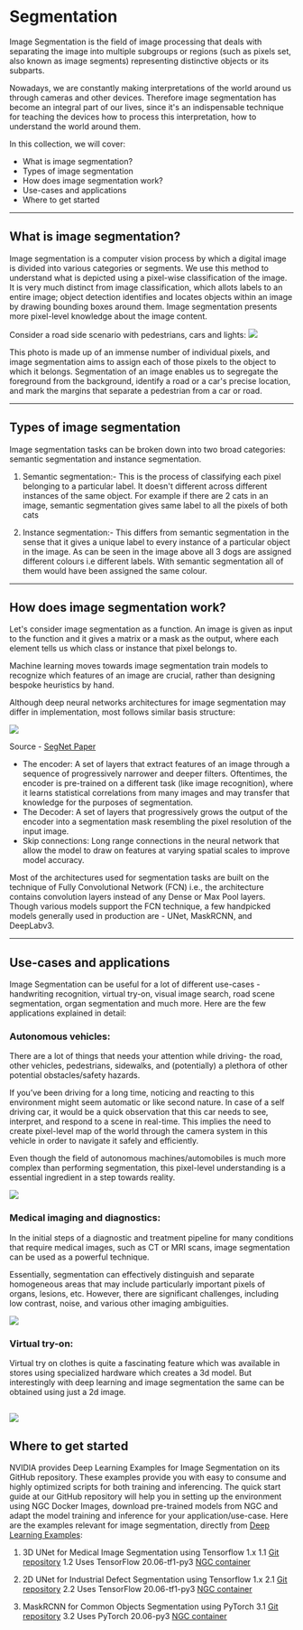 # Segmentation

Image Segmentation is the field of image processing that deals with separating the image into multiple subgroups or regions (such as pixels set, also known as image segments) representing distinctive objects or its subparts. 

Nowadays, we are constantly making interpretations of the world around us through cameras and other devices. Therefore image segmentation has become an integral part of our lives, since it's an indispensable technique for teaching the devices how to process this interpretation, how to understand the world around them.

In this collection, we will cover:
- What is image segmentation?
- Types of image segmentation
- How does image segmentation work?
- Use-cases and applications
- Where to get started

---
## What is image segmentation?

Image segmentation is a computer vision process by which a digital image is divided into various categories or segments. We use this method to understand what is depicted using a pixel-wise classification of the image. It is very much distinct from image classification, which allots labels to an entire image; object detection identifies and locates objects within an image by drawing bounding boxes around them. Image segmentation presents more pixel-level knowledge about the image content.

Consider a road side scenario with pedestrians, cars and lights:
![](images/3_image-segmentation-figure-1.png)

This photo is made up of an immense number of individual pixels, and image segmentation aims to assign each of those pixels to the object to which it belongs. Segmentation of an image enables us to segregate the foreground from the background, identify a road or a car's precise location, and mark the margins that separate a pedestrian from a car or road.

---
## Types of image segmentation

Image segmentation tasks can be broken down into two broad categories: semantic segmentation and instance segmentation.

1. Semantic segmentation:- This is the process of classifying each pixel belonging to a particular label. It doesn't different across different instances of the same object. For example if there are 2 cats in an image, semantic segmentation gives same label to all the pixels of both cats

2. Instance segmentation:- This differs from semantic segmentation in the sense that it gives a unique label to every instance of a particular object in the image. As can be seen in the image above all 3 dogs are assigned different colours i.e different labels. With semantic segmentation all of them would have been assigned the same colour.

---
## How does image segmentation work?
Let's consider image segmentation as a function.
An image is given as input to the function and it gives a matrix or a mask as the output, where each element tells us which class or instance that pixel belongs to.

Machine learning moves towards image segmentation train models to recognize which features of an image are crucial, rather than designing bespoke heuristics by hand. 

Although deep neural networks architectures for image segmentation may differ in implementation, most follows similar basis structure:

![](images/3_image-segmentation-figure-2.png)

Source - [SegNet Paper](https://arxiv.org/pdf/1511.00561.pdf)

- The encoder: A set of layers that extract features of an image through a sequence of progressively narrower and deeper filters. Oftentimes, the encoder is pre-trained on a different task (like image recognition), where it learns statistical correlations from many images and may transfer that knowledge for the purposes of segmentation. 
- The Decoder: A set of layers that progressively grows the output of the encoder into a segmentation mask resembling the pixel resolution of the input image.
- Skip connections: Long range connections in the neural network that allow the model to draw on features at varying spatial scales to improve model accuracy.

Most of the architectures used for segmentation tasks are built on the technique of Fully Convolutional Network (FCN) i.e., the architecture contains convolution layers instead of any Dense or Max Pool layers. Though various models support the FCN technique, a few handpicked models generally used in production are - UNet, MaskRCNN, and DeepLabv3.

---
## Use-cases and applications

Image Segmentation can be useful for a lot of different use-cases - handwriting recognition, virtual try-on, visual image search, road scene segmentation, organ segmentation and much more. Here are the few applications explained in detail:

### Autonomous vehicles:

There are a lot of things that needs your attention while driving- the road, other vehicles, pedestrians, sidewalks, and (potentially) a plethora of other potential obstacles/safety hazards.

If you’ve been driving for a long time, noticing and reacting to this environment might seem automatic or like second nature. In case of a self driving car, it would be a quick observation that this car needs to see, interpret, and respond to a scene in real-time. This implies the need to create pixel-level map of the world through the camera system in this vehicle in order to navigate it safely and efficiently.

Even though the field of autonomous machines/automobiles is much more complex than performing segmentation, this pixel-level understanding is a essential ingredient in a step towards reality. 

![](images/3_image-segmentation-figure-3.png)

### Medical imaging and diagnostics:

In the initial steps of a diagnostic and treatment pipeline for many conditions that require medical images, such as CT or MRI scans, image segmentation can be used as a powerful technique.

Essentially, segmentation can effectively distinguish and separate homogeneous areas that may include particularly important pixels of organs, lesions, etc. However, there are significant challenges, including low contrast, noise, and various other imaging ambiguities.

![](images/3_image-segmentation-figure-4.png)

### Virtual try-on:

Virtual try on clothes is quite a fascinating feature which was available in stores using specialized hardware which creates a 3d model. But interestingly with deep learning and image segmentation the same can be obtained using just a 2d image.

![](images/3_image-segmentation-figure-5.png)
---
## Where to get started
NVIDIA provides Deep Learning Examples for Image Segmentation on its GitHub repository. These examples provide you with easy to consume and highly optimized scripts for both training and inferencing. The quick start guide at our GitHub repository will help you in setting up the environment using NGC Docker Images, download pre-trained models from NGC and adapt the model training and inference for your application/use-case. 
Here are the examples relevant for image segmentation, directly from [Deep Learning Examples](https://github.com/NVIDIA/DeepLearningExamples):

1. 3D UNet for Medical Image Segmentation using Tensorflow 1.x
1.1 [Git repository](https://github.com/NVIDIA/DeepLearningExamples/tree/master/TensorFlow/Segmentation/UNet_3D_Medical)
1.2 Uses TensorFlow 20.06-tf1-py3 [NGC container](https://ngc.nvidia.com/registry/nvidia-tensorflow)


2. 2D UNet for Industrial Defect Segmentation using Tensorflow 1.x
2.1 [Git repository](https://github.com/NVIDIA/DeepLearningExamples/tree/master/TensorFlow/Segmentation/UNet_Industrial)
2.2 Uses TensorFlow 20.06-tf1-py3 [NGC container](https://ngc.nvidia.com/registry/nvidia-tensorflow)


3. MaskRCNN for Common Objects Segmentation using PyTorch
3.1 [Git repository](https://github.com/NVIDIA/DeepLearningExamples/tree/master/PyTorch/Segmentation/MaskRCNN)
3.2 Uses PyTorch 20.06-py3 [NGC container](https://ngc.nvidia.com/registry/nvidia-pytorch)
